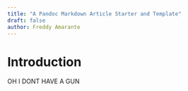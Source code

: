 ```yaml
---
title: "A Pandoc Markdown Article Starter and Template"
draft: false
author: Freddy Amarante
---
```


# Introduction

OH I DONT HAVE A GUN
